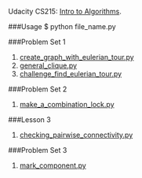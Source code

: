 Udacity CS215: [Intro to Algorithms](https://www.udacity.com/course/intro-to-algorithms--cs215).

###Usage
	$ python file_name.py

###Problem Set 1
1. [create_graph_with_eulerian_tour.py](https://github.com/RahnX/Intro-to-Algorithms/blob/master/problem_set_1/create_graph_with_eulerian_tour.py)
2. [general_clique.py](https://github.com/RahnX/Intro-to-Algorithms/blob/master/problem_set_1/general_clique.py)
3. [challenge_find_eulerian_tour.py](https://github.com/RahnX/Intro-to-Algorithms/blob/master/problem_set_1/challenge_find_eulerian_tour.py)

###Problem Set 2
1. [make_a_combination_lock.py](https://github.com/RahnX/Intro-to-Algorithms/blob/master/problem_set_2/make_a_combination_lock.py)

###Lesson 3
1. [checking_pairwise_connectivity.py](https://github.com/RahnX/Intro-to-Algorithms/blob/master/lesson_3/checking_pairwise_connectivity.py)

###Problem Set 3
1. [mark_component.py](https://github.com/RahnX/Intro-to-Algorithms/blob/master/problem_set_3/mark_component.py)